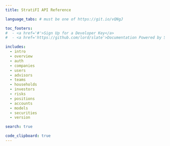 ```yaml
---
title: StratiFI API Reference

language_tabs: # must be one of https://git.io/vQNgJ

toc_footers:
#  - <a href='#'>Sign Up for a Developer Key</a>
#  - <a href='https://github.com/lord/slate'>Documentation Powered by Slate</a>

includes:
  - intro
  - overview
  - auth
  - companies
  - users
  - advisors
  - teams
  - households
  - investors
  - risks
  - positions
  - accounts
  - models
  - securities
  - version

search: true

code_clipboard: true
---
```

